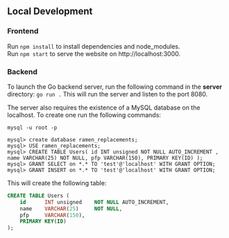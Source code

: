 ## Local Development

### Frontend
Run `npm install` to install dependencies and node_modules.\
Run `npm start` to serve the website on http://localhost:3000.
</br>

### Backend

To launch the Go backend server, run the following command in the **server** directory:
`go run .`
This will run the server and listen to the port 8080.


The server also requires the existence of a MySQL database on the localhost. To create one run the following commands:
```
mysql -u root -p                       

mysql> create database ramen_replacements;
mysql> USE ramen_replacements;
mysql> CREATE TABLE Users( id INT unsigned NOT NULL AUTO_INCREMENT , name VARCHAR(25) NOT NULL, pfp VARCHAR(150), PRIMARY KEY(ID) );
mysql> GRANT SELECT on *.* TO 'test'@'localhost' WITH GRANT OPTION;
mysql> GRANT INSERT on *.* TO 'test'@'localhost' WITH GRANT OPTION;
```

This will create the following table:

```sql
CREATE TABLE Users (
    id      INT unsigned    NOT NULL AUTO_INCREMENT,
    name    VARCHAR(25)     NOT NULL,
    pfp     VARCHAR(150),   
    PRIMARY KEY(ID) 
);
```